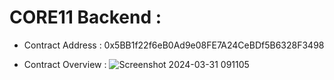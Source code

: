 # CORE11 Backend : 

- Contract Address : 0x5BB1f22f6eB0Ad9e08FE7A24CeBDf5B6328F3498

- Contract Overview : 
![Screenshot 2024-03-31 091105](https://github.com/ETHMumbai-Hackathon/contracts/assets/83873093/9569b615-8691-4724-8229-c0c0287c5b78)
